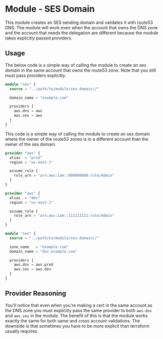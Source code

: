 
# Module - SES Domain

This module creates an SES sending domain and validates it with route53 DNS. The module will work
even when the account that owns the DNS zone and the account that needs the delegation are different
because the module takes explicitly passed providers.

## Usage

The below code is a simple way of calling the module to create an ses domain in the same account
that owns the route53 zone. Note that you still must pass providers explicitly.

```terraform
module "ses" {
  source = "../path/to/module/ses-domain//"

  domain_name = "example.com"

  providers {
    aws.dns = aws
    aws.ses = aws
  }
}
```

This code is a simple way of calling the module to create an ses domain where the owner of the
route53 zones is in a different account than the owner of the ses domain.

```terraform
provider "aws" {
  alias  = "prod"
  region = "us-east-1"

  assume_role {
    role_arn = "arn:aws:iam::000000000:role/Admin"
  }
}

provider "aws" {
  alias  = "dev"
  region = "us-east-1"

  assume_role {
    role_arn = "arn:aws:iam::111111111:role/Admin"
  }
}

module "ses" {
  source = "../path/to/module/ses-domain//"

  zone_name   = "example.com"
  domain_name = "dev.example.com"

  providers {
    aws.dns = aws.prod
    aws.ses = aws.dev
  }
}
```

## Provider Reasoning

You'll notice that even when you're making a cert in the same account as the DNS zone you must
explicitly pass the same provider to both `aws.dns` and `aws.ses` in the module. The benefit of this
is that the module works exactly the same for both same and cross account validations. The downside
is that sometimes you have to be more explicit than terraform usually requires.
